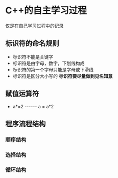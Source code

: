 # C++的自主学习过程
仅是在自己学习过程中的记录
## 标识符的命名规则
- 标识符不能是关键字
- 标识符是由字母，数字，下划线构成
- 标识符的第一个字母只能是字母或下滑线
- 标识符是区分大小写的
**标识符要尽量做到见名知意**
## 赋值运算符
- a*=2  ------  a = a*2 
## 程序流程结构
### 顺序结构
### 选择结构
### 循环结构